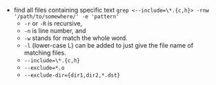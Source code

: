 - find all files containing specific text
  `grep <--include=\*.{c,h}> -rnw '/path/to/somewhere/' -e 'pattern'`
  - `-r` or `-R` is recursive,
  - `-n` is line number, and
  - `-w` stands for match the whole word.
  - `-l` (lower-case L) can be added to just give the file name of matching files.
  - `--include=\*.{c,h}`
  - `--exclude=*.o`
  - `--exclude-dir={dir1,dir2,*.dst}`
